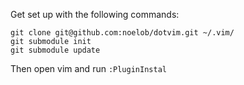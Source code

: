 Get set up with the following commands:

    git clone git@github.com:noelob/dotvim.git ~/.vim/
    git submodule init
    git submodule update

Then open vim and run `:PluginInstal`

